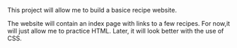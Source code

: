 This project will allow me to build a basice recipe website.

The website will contain an index page with links to a few recipes.  For now,it will just allow me to practice HTML. Later, it will look better with the use of CSS.